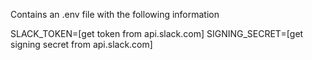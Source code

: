 Contains an .env file with the following information

SLACK_TOKEN=[get token from api.slack.com]
SIGNING_SECRET=[get signing secret from api.slack.com]
